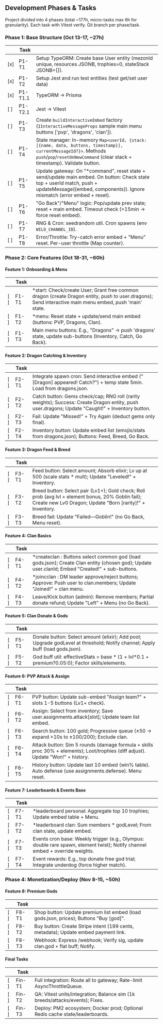 ## Development Phases & Tasks
Project divided into 4 phases (total ~177h, micro-tasks max 6h for granularity). Each task with Vitest verify. Git branch per phase/task.

### Phase 1: Base Structure (Oct 13-17, ~27h)
|     | Task    |                                                                                                                                                                                                   |
| --- | ------- | ------------------------------------------------------------------------------------------------------------------------------------------------------------------------------------------------- |
| [x] | P1-T1   | Setup TypeORM: Create base User entity (mezonId unique, resources JSONB, trophies=0, stateStack JSONB=[]).                                                                                        |
| [x] | P1-T2   | Setup Jest and run test entities (test get/set user data)                                                                                                                                         |
| [x] | P1-T1.1 | TypeORM -> Prisma                                                                                                                                                                                 |
| [ ] | P1-T2.1 | Jest -> Vitest                                                                                                                                                                                    |
| [ ] | P1-T3   | Create `buildInteractiveEmbed` factory (`IInteractiveMessageProps` sample main menu buttons ['pvp', 'dragons', 'clan']).                                                                          |
| [ ] | P1-T4   | State manager: In-memory `Map<userId, {stack: [{name, data, buttons, timestamp}], currentMessageId?}>`. Methods `push`/`pop`/`resetOnNewCommand` (clear stack + timestamp). Validate button.      |
| [ ] | P1-T5   | Update gateway: On "*command", reset state + send/update main embed. On button: Check state top + userId match, push + updateMessage({embed, components}). Ignore mismatch (error embed + reset). |
| [ ] | P1-T6   | "Go Back"/"Menu" logic: Pop/update prev state; reset + main embed. Timeout check (>15min → force reset embed).                                                                                    |
| [ ] | P1-T7   | RNG & Cron: seedrandom util. Cron spawns (env `WILD_CHANNEL_ID`).                                                                                                                                 |
| [ ] | P1-T8   | Error/Throttle: Try-catch error embed + "Menu" reset. Per-user throttle (Map counter).                                                                                                            |

### Phase 2: Core Features (Oct 18-31, ~60h)
#### Feature 1: Onboarding & Menu
|     | Task  |                                                                                                                                                        |
| --- | ----- | ------------------------------------------------------------------------------------------------------------------------------------------------------ |
| [ ] | F1-T1 | *start: Check/create User; Grant free common dragon (create Dragon entity, push to user.dragons); Send interactive main menu embed, push 'main' state. |
| [ ] | F1-T2 | *menu: Reset state + update/send main embed (buttons: PVP, Dragons, Clan).                                                                             |
| [ ] | F1-T3 | Main menu buttons: E.g., "Dragons" → push 'dragons' state, update sub-buttons (Inventory, Catch, Go Back).                                             |
#### Feature 2: Dragon Catching & Inventory
|     | Task  |                                                                                                                                                 |
| --- | ----- | ----------------------------------------------------------------------------------------------------------------------------------------------- |
| [ ] | F2-T1 | Integrate spawn cron: Send interactive embed ("[Dragon] appeared! Catch?") + temp state 5min. Load from dragons.json.                           |
| [ ] | F2-T2 | Catch button: Gems check/cap; RNG roll (rarity weights); Success: Create Dragon entity, push user.dragons; Update "Caught!" + Inventory button. |
| [ ] | F2-T3 | Fail: Update "Missed!" + Try Again (deduct gems only final).                                                                                    |
| [ ] | F2-T4 | Inventory button: Update embed list (emojis/stats from dragons.json); Buttons: Feed, Breed, Go Back.                                            |
#### Feature 3: Dragon Feed & Breed
|     | Task  |                                                                                                                                                                 |
| --- | ----- | --------------------------------------------------------------------------------------------------------------------------------------------------------------- |
| [ ] | F3-T1 | Feed button: Select amount; Absorb elixir; Lv up at 500 (scale stats * mult); Update "Leveled!" + Inventory.                                                    |
| [ ] | F3-T2 | Breed button: Select pair (Lv1+); Gold check; Roll prob (avg lvl + element bonus, 20% Goblin fail); Create new Lv0 Dragon; Update "Born [rarity]!" + Inventory. |
| [ ] | F3-T3 | Breed fail: Update "Failed—Goblin!" (no Go Back, Menu reset).                                                                                                   |
#### Feature 4: Clan Basics
|     | Task  |                                                                                                                                                      |
| --- | ----- | ---------------------------------------------------------------------------------------------------------------------------------------------------- |
| [ ] | F4-T1 | *createclan <name>: Buttons select common god (load gods.json); Create Clan entity (chosen god); Update user.clanId; Embed "Created!" + sub-buttons. |
| [ ] | F4-T2 | *joincclan <id>: DM leader approve/reject buttons; Approve: Push user to clan.members; Update "Joined!" + clan menu.                                 |
| [ ] | F4-T3 | Leave/Kick button (admin): Remove members; Partial donate refund; Update "Left" + Menu (no Go Back).                                                 |

#### Feature 5: Clan Donate & Gods
|     | Task  |                                                                                                                              |
| --- | ----- | ---------------------------------------------------------------------------------------------------------------------------- |
| [ ] | F5-T1 | Donate button: Select amount (elixir); Add pool; Upgrade godLevel at threshold; Notify channel; Apply buff (load gods.json). |
| [ ] | F5-T2 | God buff util: effectiveStats = base * (1 + lvl*0.1 + premium?0.05:0); Factor skills/elements.                               |
#### Feature 6: PVP Attack & Assign
|     | Task  |                                                                                                                                  |
| --- | ----- | -------------------------------------------------------------------------------------------------------------------------------- |
| [ ] | F6-T1 | PVP button: Update sub-embed "Assign team?" + slots 1-5 buttons (Lv1+ check).                                                    |
| [ ] | F6-T2 | Assign: Select from inventory; Save user.assignments.attack[slot]; Update team list embed.                                       |
| [ ] | F6-T3 | Search button: 100 gold; Progressive queue (±50 → expand >10s to ±100/200); Exclude clan.                                        |
| [ ] | F6-T4 | Attack button: Sim 5 rounds (damage formula + skills proc 30% + elements); Loot/trophies (diff adjust). Update "Won!" + history. |
| [ ] | F6-T5 | History button: Update last 10 embed (win% table). Auto defense (use assignments.defense). Menu reset.                           |
#### Feature 7: Leaderboards & Events Base
|     | Task  |                                                                                                                              |
| --- | ----- | ---------------------------------------------------------------------------------------------------------------------------- |
| [ ] | F7-T1 | *leaderboard personal: Aggregate top 10 trophies; Update embed table + Menu.                                                 |
| [ ] | F7-T2 | *leaderboard clan: Sum members * godLevel; From clan state, update embed.                                                    |
| [ ] | F7-T3 | Events cron base: Weekly trigger (e.g., Olympus: double rare spawn, element twist); Notify channel embed + override weights. |
| [ ] | F7-T4 | Event rewards: E.g., top donate free god trial; Integrate underdog (force higher match).                                     |
### Phase 4: Monetization/Deploy (Nov 8-15, ~50h)
#### Feature 8: Premium Gods
|     | Task  |                                                                                       |
| --- | ----- | ------------------------------------------------------------------------------------- |
| [ ] | F8-T1 | Shop button: Update premium list embed (load gods.json, prices); Buttons "Buy [god]". |
| [ ] | F8-T2 | Buy button: Create Stripe intent (199 cents, metadata); Update embed payment link.    |
| [ ] | F8-T3 | Webhook: Express /webhook; Verify sig, update clan.god + flat buff; Notify.           |

#### Final Tasks
|     | Task   |                                                                              |
| --- | ------ | ---------------------------------------------------------------------------- |
| [ ] | Fin-T1 | Full integration: Route all to gateway; Rate-limit AsyncThrottleQueue.       |
| [ ] | Fin-T2 | QA: Vitest units/integration; Balance sim (1k breeds/attacks/events); Fixes. |
| [ ] | Fin-T3 | Deploy: PM2 ecosystem; Docker prod; Optional Redis cache state/leaderboards. |
